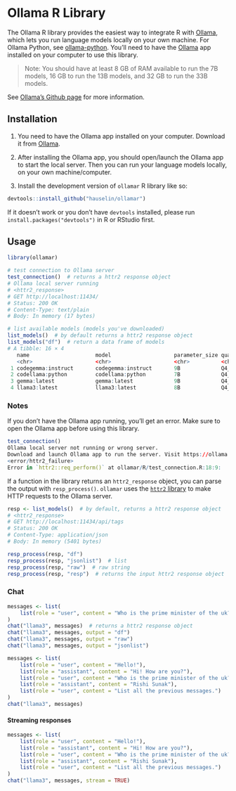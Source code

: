 
<!-- README.md is generated from README.Rmd. Please edit that file -->

# Ollama R Library

<!-- badges: start -->
<!-- badges: end -->

The Ollama R library provides the easiest way to integrate R with
[Ollama](https://ollama.com/), which lets you run language models
locally on your own machine. For Ollama Python, see
[ollama-python](https://github.com/ollama/ollama-python). You’ll need to
have the [Ollama](https://ollama.com/) app installed on your computer to
use this library.

> Note: You should have at least 8 GB of RAM available to run the 7B
> models, 16 GB to run the 13B models, and 32 GB to run the 33B models.

See [Ollama’s Github page](https://github.com/ollama/ollama) for more
information.

## Installation

1.  You need to have the Ollama app installed on your computer. Download
    it from [Ollama](https://ollama.com/).

2.  After installing the Ollama app, you should open/launch the Ollama
    app to start the local server. Then you can run your language models
    locally, on your own machine/computer.

3.  Install the development version of `ollamar` R library like so:

``` r
devtools::install_github("hauselin/ollamar")
```

If it doesn’t work or you don’t have `devtools` installed, please run
`install.packages("devtools")` in R or RStudio first.

## Usage

``` r
library(ollamar)

# test connection to Ollama server
test_connection()  # returns a httr2 response object
# Ollama local server running
# <httr2_response>
# GET http://localhost:11434/
# Status: 200 OK
# Content-Type: text/plain
# Body: In memory (17 bytes)

# list available models (models you've downloaded)
list_models()  # by default returns a httr2 response object
list_models("df")  # return a data frame of models
# A tibble: 16 × 4
   name                     model                    parameter_size quantization_level
   <chr>                    <chr>                    <chr>          <chr>             
 1 codegemma:instruct       codegemma:instruct       9B             Q4_0              
 2 codellama:python         codellama:python         7B             Q4_0              
 3 gemma:latest             gemma:latest             9B             Q4_0              
 4 llama3:latest            llama3:latest            8B             Q4_0              
```

### Notes

If you don’t have the Ollama app running, you’ll get an error. Make sure
to open the Ollama app before using this library.

``` r
test_connection()
Ollama local server not running or wrong server.
Download and launch Ollama app to run the server. Visit https://ollama.com or https://github.com/ollama/ollama
<error/httr2_failure>
Error in `httr2::req_perform()` at ollamar/R/test_connection.R:18:9:
```

If a function in the library returns an `httr2_response` object, you can
parse the output with `resp_process()`. `ollamar` uses the [`httr2`
library](https://httr2.r-lib.org/index.html) to make HTTP requests to
the Ollama server.

``` r
resp <- list_models()  # by default, returns a httr2 response object 
# <httr2_response>
# GET http://localhost:11434/api/tags
# Status: 200 OK
# Content-Type: application/json
# Body: In memory (5401 bytes)

resp_process(resp, "df")
resp_process(resp, "jsonlist")  # list
resp_process(resp, "raw")  # raw string
resp_process(resp, "resp")  # returns the input httr2 response object
```

### Chat

``` r
messages <- list(
    list(role = "user", content = "Who is the prime minister of the uk?")
)
chat("llama3", messages)  # returns a httr2 response object
chat("llama3", messages, output = "df")
chat("llama3", messages, output = "raw")
chat("llama3", messages, output = "jsonlist")

messages <- list(
    list(role = "user", content = "Hello!"),
    list(role = "assistant", content = "Hi! How are you?"),
    list(role = "user", content = "Who is the prime minister of the uk?"),
    list(role = "assistant", content = "Rishi Sunak"),
    list(role = "user", content = "List all the previous messages.")
)
chat("llama3", messages)
```

#### Streaming responses

``` r
messages <- list(
    list(role = "user", content = "Hello!"),
    list(role = "assistant", content = "Hi! How are you?"),
    list(role = "user", content = "Who is the prime minister of the uk?"),
    list(role = "assistant", content = "Rishi Sunak"),
    list(role = "user", content = "List all the previous messages.")
)
chat("llama3", messages, stream = TRUE)
```
